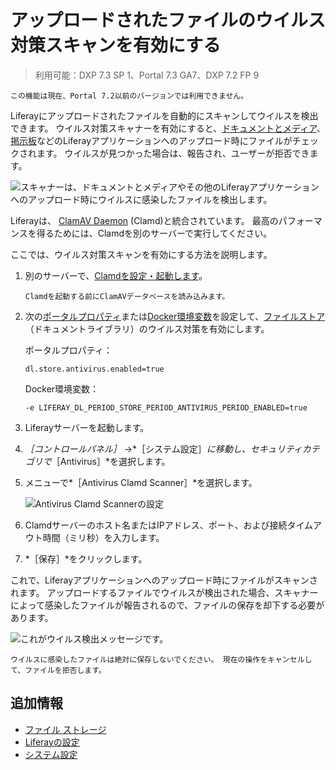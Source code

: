 # アップロードされたファイルのウイルス対策スキャンを有効にする

> 利用可能：DXP 7.3 SP 1、Portal 7.3 GA7、DXP 7.2 FP 9

```{note}
この機能は現在、Portal 7.2以前のバージョンでは利用できません。
```

<!-- TODO: LRDOCS-9341 - Antivirus can be enabled for older versions (7.2 and below) but requires use of portal properties and a local install of ClamAV server which we do not recommend. -->

Liferayにアップロードされたファイルを自動的にスキャンしてウイルスを検出できます。 ウイルス対策スキャナーを有効にすると、[ドキュメントとメディア](../../content-authoring-and-management/documents-and-media/documents-and-media-overview.md)、[掲示板](../../collaboration-and-social/message-boards/user-guide/getting-started-with-message-boards.md)などのLiferayアプリケーションへのアップロード時にファイルがチェックされます。 ウイルスが見つかった場合は、報告され、ユーザーが拒否できます。

![スキャナーは、ドキュメントとメディアやその他のLiferayアプリケーションへのアップロード時にウイルスに感染したファイルを検出します。](./enabling-antivirus-scanning-for-uploaded-files/images/01.png)

Liferayは、 [ClamAV Daemon](https://www.clamav.net/documents/scanning#clamd) (Clamd)と統合されています。 最高のパフォーマンスを得るためには、Clamdを別のサーバーで実行してください。

ここでは、ウイルス対策スキャンを有効にする方法を説明します。

1. 別のサーバーで、[Clamdを設定・起動します](https://www.clamav.net/documents/scanning#clamd)。

    ```{important}
    Clamdを起動する前にClamAVデータベースを読み込みます。
    ```

1. 次の[ポータルプロパティ](../../installation-and-upgrades/reference/portal-properties.md)または[Docker環境変数](../../installation-and-upgrades/installing-liferay/using-liferay-docker-images/configuring-containers.md)を設定して、[ファイルストア](../../system-administration/file-storage.md)（ドキュメントライブラリ）のウイルス対策を有効にします。

    ポータルプロパティ：

    ```properties
    dl.store.antivirus.enabled=true
    ```

    Docker環境変数：

    ```properties
    -e LIFERAY_DL_PERIOD_STORE_PERIOD_ANTIVIRUS_PERIOD_ENABLED=true
    ```

1. Liferayサーバーを起動します。

1. *［コントロールパネル］* &rarr;*［システム設定］*に移動し、セキュリティカテゴリで*［Antivirus］*を選択します。

1. メニューで*［Antivirus Clamd Scanner］*を選択します。

    ![Antivirus Clamd Scannerの設定](./enabling-antivirus-scanning-for-uploaded-files/images/02.png)

1. Clamdサーバーのホスト名またはIPアドレス、ポート、および接続タイムアウト時間（ミリ秒）を入力します。

1. *［保存］*をクリックします。

これで、Liferayアプリケーションへのアップロード時にファイルがスキャンされます。 アップロードするファイルでウイルスが検出された場合、スキャナーによって感染したファイルが報告されるので、ファイルの保存を却下する必要があります。

![これがウイルス検出メッセージです。](./enabling-antivirus-scanning-for-uploaded-files/images/03.png)

```{important}
ウイルスに感染したファイルは絶対に保存しないでください。 現在の操作をキャンセルして、ファイルを拒否します。
```

## 追加情報

* [ファイル ストレージ](../file-storage.md)
* [Liferayの設定](../configuring-liferay.md)
* [システム設定](../configuring-liferay/system-settings.md)